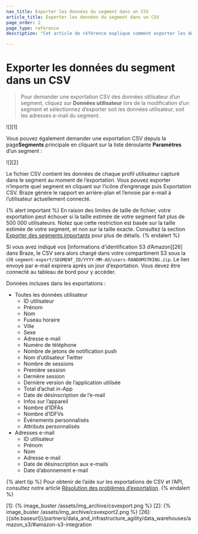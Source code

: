 ```yaml
---
nav_title: Exporter les données du segment dans un CSV
article_title: Exporter les données du segment dans un CSV
page_order: 2
page_type: reference
description: "Cet article de référence explique comment exporter les données d’un segment dans un fichier CSV."

---
```


# Exporter les données du segment dans un CSV

> Pour demander une exportation CSV des données utilisateur d’un segment, cliquez sur **Données utilisateur** lors de la modification d’un segment et sélectionnez d’exporter soit les données utilisateur, soit les adresses e-mail du segment.

![][1]

Vous pouvez également demander une exportation CSV depuis la page**Segments** principale en cliquant sur la liste déroulante<i class="fas fa-gear"></i> **Paramètres** d’un segment :

![][2]

Le fichier CSV contient les données de chaque profil utilisateur capturé dans le segment au moment de l’exportation. Vous pouvez exporter n’importe quel segment en cliquant sur l’icône d’engrenage puis Exportation CSV. Braze génère le rapport en arrière-plan et l’envoie par e-mail à l’utilisateur actuellement connecté.

{% alert important %} 
En raison des limites de taille de fichier, votre exportation peut échouer si la taille estimée de votre segment fait plus de 500 000 utilisateurs. Notez que cette restriction est basée sur la taille estimée de votre segment, et non sur la taille exacte. Consultez la section [Exporter des segments importants]({{site.baseurl}}/help/help_articles/segments/exporting_large_segments/) pour plus de détails.
{% endalert %}

Si vous avez indiqué vos [informations d'identification S3 d’Amazon][26] dans Braze, le CSV sera alors chargé dans votre compartiment S3 sous la clé `segment-export/SEGMENT_ID/YYYY-MM-dd/users-RANDOMSTRING.zip`. Le lien envoyé par e-mail expirera après un jour d’exportation. Vous devez être connecté au tableau de bord pour y accéder.

Données incluses dans les exportations :

- Toutes les données utilisateur
    - ID utilisateur
    - Prénom
    - Nom
    - Fuseau horaire
    - Ville
    - Sexe
    - Adresse e-mail
    - Numéro de téléphone
    - Nombre de jetons de notification push
    - Nom d’utilisateur Twitter
    - Nombre de sessions
    - Première session
    - Dernière session
    - Dernière version de l’application utilisée
    - Total d’achat in-App
    - Date de désinscription de l’e-mail 
    - Infos sur l’appareil
    - Nombre d’IDFAs
    - Nombre d’IDFVs
    - Événements personnalisés
    - Attributs personnalisés
- Adresses e-mail
    - ID utilisateur
    - Prénom
    - Nom
    - Adresse e-mail
    - Date de désinscription aux e-mails
    - Date d’abonnement e-mail

{% alert tip %}
Pour obtenir de l’aide sur les exportations de CSV et l’API, consultez notre article [Résolution des problèmes d’exportation]({{site.baseurl}}/user_guide/data_and_analytics/export_braze_data/export_troubleshooting/).
{% endalert %} 

[1]: {% image_buster /assets/img_archive/csvexport.png %}
[2]: {% image_buster /assets/img_archive/csvexport2.png %}
[26]: {{site.baseurl}}/partners/data_and_infrastructure_agility/data_warehouses/amazon_s3/#amazon-s3-integration
